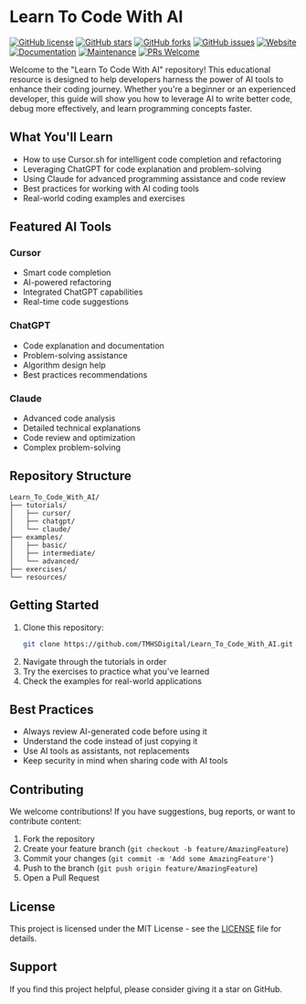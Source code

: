 # Learn To Code With AI

[![GitHub license](https://img.shields.io/github/license/TMHSDigital/Learn_To_Code_With_AI)](https://github.com/TMHSDigital/Learn_To_Code_With_AI/blob/main/LICENSE)
[![GitHub stars](https://img.shields.io/github/stars/TMHSDigital/Learn_To_Code_With_AI)](https://github.com/TMHSDigital/Learn_To_Code_With_AI/stargazers)
[![GitHub forks](https://img.shields.io/github/forks/TMHSDigital/Learn_To_Code_With_AI)](https://github.com/TMHSDigital/Learn_To_Code_With_AI/network)
[![GitHub issues](https://img.shields.io/github/issues/TMHSDigital/Learn_To_Code_With_AI)](https://github.com/TMHSDigital/Learn_To_Code_With_AI/issues)
[![Website](https://img.shields.io/website?url=https%3A%2F%2Ftmhsdigital.github.io%2FLearn_To_Code_With_AI)](https://tmhsdigital.github.io/Learn_To_Code_With_AI)
[![Documentation](https://img.shields.io/badge/documentation-yes-brightgreen.svg)](https://tmhsdigital.github.io/Learn_To_Code_With_AI/docs)
[![Maintenance](https://img.shields.io/badge/Maintained%3F-yes-green.svg)](https://github.com/TMHSDigital/Learn_To_Code_With_AI/graphs/commit-activity)
[![PRs Welcome](https://img.shields.io/badge/PRs-welcome-brightgreen.svg)](https://github.com/TMHSDigital/Learn_To_Code_With_AI/blob/main/CONTRIBUTING.md)

Welcome to the "Learn To Code With AI" repository! This educational resource is designed to help developers harness the power of AI tools to enhance their coding journey. Whether you're a beginner or an experienced developer, this guide will show you how to leverage AI to write better code, debug more effectively, and learn programming concepts faster.

## What You'll Learn

- How to use Cursor.sh for intelligent code completion and refactoring
- Leveraging ChatGPT for code explanation and problem-solving
- Using Claude for advanced programming assistance and code review
- Best practices for working with AI coding tools
- Real-world coding examples and exercises

## Featured AI Tools

### Cursor
- Smart code completion
- AI-powered refactoring
- Integrated ChatGPT capabilities
- Real-time code suggestions

### ChatGPT
- Code explanation and documentation
- Problem-solving assistance
- Algorithm design help
- Best practices recommendations

### Claude
- Advanced code analysis
- Detailed technical explanations
- Code review and optimization
- Complex problem-solving

## Repository Structure

```
Learn_To_Code_With_AI/
├── tutorials/
│   ├── cursor/
│   ├── chatgpt/
│   └── claude/
├── examples/
│   ├── basic/
│   ├── intermediate/
│   └── advanced/
├── exercises/
└── resources/
```

## Getting Started

1. Clone this repository:
   ```bash
   git clone https://github.com/TMHSDigital/Learn_To_Code_With_AI.git
   ```
2. Navigate through the tutorials in order
3. Try the exercises to practice what you've learned
4. Check the examples for real-world applications

## Best Practices

- Always review AI-generated code before using it
- Understand the code instead of just copying it
- Use AI tools as assistants, not replacements
- Keep security in mind when sharing code with AI tools

## Contributing

We welcome contributions! If you have suggestions, bug reports, or want to contribute content:

1. Fork the repository
2. Create your feature branch (`git checkout -b feature/AmazingFeature`)
3. Commit your changes (`git commit -m 'Add some AmazingFeature'`)
4. Push to the branch (`git push origin feature/AmazingFeature`)
5. Open a Pull Request

## License

This project is licensed under the MIT License - see the [LICENSE](LICENSE) file for details.

## Support

If you find this project helpful, please consider giving it a star on GitHub.
